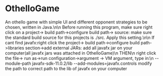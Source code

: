 # OthelloGame
An othello game with simple UI and different opponent strategies to be chosen, written in Java.\n\n
Before running this program, make sure right click on a project-> build path->configure build path-> source: make sure the standard build source for this projects is ./src. Apply this setting.\n\n
If cant find javafx:right click the project-> build path->configure build path->libraries section->add external JARs: add all javafx jar on your computer(all javafx jars was attached in OthelloGame)\n
THEN\n
right click the file-> run as->run configuration->argument -> VM argument, type in:\n
--module-path  javafx-sdk-11.0.2/lib --add-modules=javafx.controls 
 modify the path to correct path to the lib of javafx on your computer
